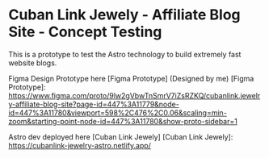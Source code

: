 	
# Cuban Link Jewely - Affiliate Blog Site - Concept Testing

This is a prototype to test the Astro technology to build extremely fast website blogs.

Figma Design Prototype here [Figma Prototype] (Designed by me)
[Figma Prototype]: https://www.figma.com/proto/9lw2gVbwTnSmrV7iZsRZKQ/cubanlink.jewelry-affiliate-blog-site?page-id=447%3A11779&node-id=447%3A11780&viewport=598%2C476%2C0.06&scaling=min-zoom&starting-point-node-id=447%3A11780&show-proto-sidebar=1

Astro dev deployed here [Cuban Link Jewely]
[Cuban Link Jewely]: https://cubanlink-jewelry-astro.netlify.app/